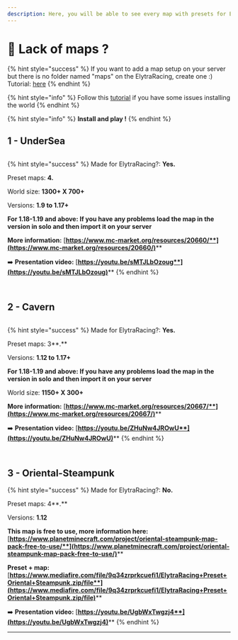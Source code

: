 ```yaml
---
description: Here, you will be able to see every map with presets for ElytraRacing
---
```


# 🏁 Lack of maps ?

{% hint style="success" %}
If you want to add a map setup on your server but there is no folder named "maps" on the ElytraRacing, create one :) Tutorial: [here](https://chooseit.gitbook.io/elytraracing/faq/how-do-i-add-a-map-preset-to-my-server)
{% endhint %}

{% hint style="info" %}
Follow this [tutorial](https://chooseit.gitbook.io/elytraracing/faq/how-can-i-install-a-world-on-my-server) if you have some issues installing the world
{% endhint %}

{% hint style="info" %}
**Install and play !**
{% endhint %}

## 1 - UnderSea

<figure><img src="https://imgur.com/sNK8PId.png" alt=""><figcaption></figcaption></figure>

{% hint style="success" %}
Made for ElytraRacing?: **Yes.**

Preset maps: **4.**

World size: **1300+ X 700+**

Versions: **1.9 to 1.17+**

**For 1.18-1.19 and above: If you have any problems load the map in the version in solo and then import it on your server**&#x20;

**More information:** [**https://www.mc-market.org/resources/20660/**](https://www.mc-market.org/resources/20660/)****

➡️ **Presentation video:** [**https://youtu.be/sMTJLbOzoug**](https://youtu.be/sMTJLbOzoug)****
{% endhint %}

<div>

<figure><img src="https://imgur.com/R765scD.png" alt=""><figcaption></figcaption></figure>

 

<figure><img src="https://imgur.com/or1PK4K.png" alt=""><figcaption></figcaption></figure>

</div>

## 2 - Cavern

<figure><img src="https://imgur.com/iWfGZQv.png" alt=""><figcaption></figcaption></figure>

{% hint style="success" %}
Made for ElytraRacing?: **Yes.**

Preset maps: 3**.**

Versions: **1.12 to 1.17+**

**For 1.18-1.19 and above: If you have any problems load the map in the version in solo and then import it on your server**&#x20;

World size: **1150+ X 300+**

**More information:** [**https://www.mc-market.org/resources/20667/**](https://www.mc-market.org/resources/20667/)****

➡️ **Presentation video:** [**https://youtu.be/ZHuNw4JROwU**](https://youtu.be/ZHuNw4JROwU)****
{% endhint %}

<div>

<figure><img src="https://imgur.com/xaHt6Qs.png" alt=""><figcaption></figcaption></figure>

 

<figure><img src="https://imgur.com/hcj7JPj.png" alt=""><figcaption></figcaption></figure>

</div>

## **3 - Oriental-Steampunk**

{% hint style="success" %}
Made for ElytraRacing?: **No.**

Preset maps: 4**.**

Versions: **1.12**

**This map is free to use, more information here:** [**https://www.planetminecraft.com/project/oriental-steampunk-map-pack-free-to-use/**](https://www.planetminecraft.com/project/oriental-steampunk-map-pack-free-to-use/)****

**Preset + map:** [**https://www.mediafire.com/file/9q34zrprkcuefi1/ElytraRacing+Preset+Oriental+Steampunk.zip/file**](https://www.mediafire.com/file/9q34zrprkcuefi1/ElytraRacing+Preset+Oriental+Steampunk.zip/file)****

➡️ **Presentation video:** [**https://youtu.be/UgbWxTwgzj4**](https://youtu.be/UgbWxTwgzj4)****
{% endhint %}

****
